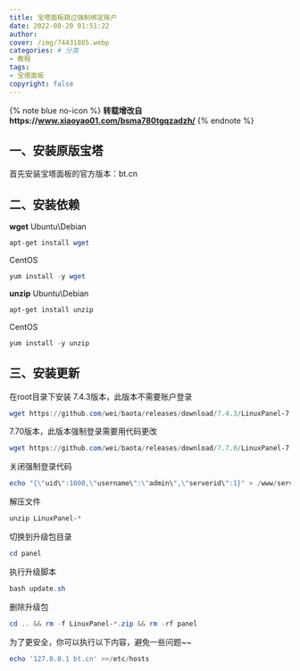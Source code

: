 ```yaml
---
title: 宝塔面板跳过强制绑定账户
date: 2022-08-20 01:51:22
author: 
cover: /img/74431885.webp
categories: # 分类
- 教程
tags:
- 宝塔面板
copyright: false
---
```


{% note blue no-icon %}
**转载增改自https://www.xiaoyao01.com/bsma780tgqzadzh/**
{% endnote %}
## 一、安装原版宝塔
首先安装宝塔面板的官方版本：bt.cn
## 二、安装依赖
**wget**
Ubuntu\Debian
```powershell
apt-get install wget
```
CentOS
```powershell
yum install -y wget
```
**unzip**
Ubuntu\Debian
```powershell
apt-get install unzip
```
CentOS
```powershell
yum install -y unzip
```
## 三、安装更新
在root目录下安装
7.4.3版本，此版本不需要账户登录
```powershell
wget https://github.com/wei/baota/releases/download/7.4.3/LinuxPanel-7.4.3.zip
```
7.70版本，此版本强制登录需要用代码更改
```powershell
wget https://github.com/wei/baota/releases/download/7.7.0/LinuxPanel-7.7.0.zip
```
关闭强制登录代码
```powershell
echo "{\"uid\":1000,\"username\":\"admin\",\"serverid\":1}" > /www/server/panel/data/userInfo.json
```
解压文件
```powershell
unzip LinuxPanel-*
```
切换到升级包目录
```powershell
cd panel
```
执行升级脚本
```powershell
bash update.sh
```
删除升级包
```powershell
cd .. && rm -f LinuxPanel-*.zip && rm -rf panel
```
为了更安全，你可以执行以下内容，避免一些问题~~
```powershell
echo '127.0.0.1 bt.cn' >>/etc/hosts
```